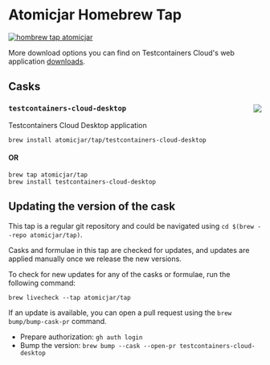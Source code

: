 # Atomicjar Homebrew Tap

[![hombrew tap atomicjar][homebrew_tap_badge]][homebrew_tap_url]

More download options you can find on Testcontainers Cloud's web application [downloads](https://app.testcontainers.cloud/dashboard/install).

## Casks

### `testcontainers-cloud-desktop`  <img src="https://img.shields.io/badge/testcontainers--cloud--desktop-latest-orange?style=flat-square&color=FBB040" align="right"/>

Testcontainers Cloud Desktop application

```
brew install atomicjar/tap/testcontainers-cloud-desktop
```
#### OR

```
brew tap atomicjar/tap
brew install testcontainers-cloud-desktop
```


## Updating the version of the cask

This tap is a regular git repository and could be navigated using `cd $(brew --repo atomicjar/tap)`.

Casks and formulae in this tap are checked for updates, and updates are applied manually once we release the new versions.

To check for new updates for any of the casks or formulae, run the following command:

`brew livecheck --tap atomicjar/tap`

If an update is available, you can open a pull request using the `brew bump/bump-cask-pr` command.

- Prepare authorization: `gh auth login`
- Bump the version: `brew bump --cask --open-pr testcontainers-cloud-desktop`

[homebrew_tap_badge]: https://img.shields.io/badge/brew%20tap-atomicjar/tap-orange?style=flat-square&logo=Homebrew&color=FBB040
[homebrew_tap_url]: https://github.com/atomicjar/homebrew-tap
